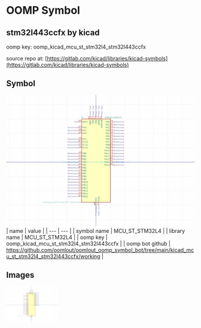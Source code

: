# OOMP Symbol  
## stm32l443ccfx  by kicad  
  
oomp key: oomp_kicad_mcu_st_stm32l4_stm32l443ccfx  
  
source repo at: [https://gitlab.com/kicad/libraries/kicad-symbols](https://gitlab.com/kicad/libraries/kicad-symbols)  
## Symbol  
  
[![working.png](working_600.png)](working.png)  
| name | value | 
| --- | --- | 
| symbol name | MCU_ST_STM32L4 | 
| library name | MCU_ST_STM32L4 | 
| oomp key | oomp_kicad_mcu_st_stm32l4_stm32l443ccfx | 
| oomp bot github | https://github.com/oomlout/oomlout_oomp_symbol_bot/tree/main/kicad_mcu_st_stm32l4_stm32l443ccfx/working | 
## Images  
  
[![working.png](working_140.png)](working.png)  
